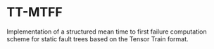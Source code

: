 # TT-MTFF
Implementation of a structured mean time to first failure computation scheme for static fault trees based on the Tensor Train format.
